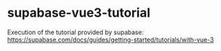 # supabase-vue3-tutorial
Execution of the tutorial provided by supabase: https://supabase.com/docs/guides/getting-started/tutorials/with-vue-3

